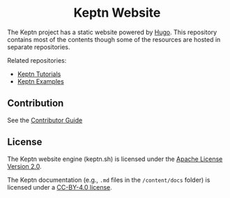 <h1 align="center"> Keptn Website </h1>

The Keptn project has a static website powered by [Hugo](https://gohugo.io/).
This repository contains most of the contents though some of the resources are hosted in separate repositories.

Related repositories:

* [Keptn Tutorials](https://github.com/keptn/tutorials)
* [Keptn Examples](https://github.com/keptn/examples)

<h2 align="left"> Contribution </h2>

See the [Contributor Guide](./CONTRIBUTING.md)

<h2 align="left"> License </h2>

The Keptn website engine (keptn.sh) is licensed under the [Apache License Version 2.0](./LICENSE).

The Keptn documentation (e.g., `.md` files in the `/content/docs` folder) is licensed under a [CC-BY-4.0 license](./LICENSE-docs).
